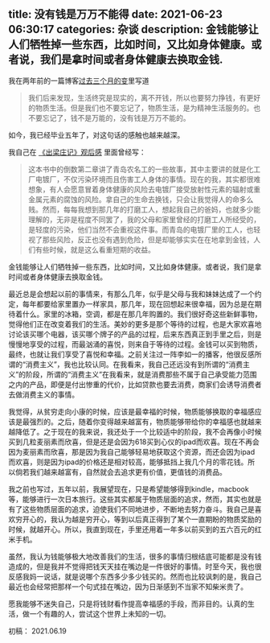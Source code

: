 title: 没有钱是万万不能得
date: 2021-06-23 06:30:17
categories: 杂谈
description: 金钱能够让人们牺牲掉一些东西，比如时间，又比如身体健康。或者说，我们是拿时间或者身体健康去换取金钱.
---


我在两年前的一篇博客[过去三个月的变](https://www.jianshu.com/p/1ba2e32cbea5)里写道

>我们后来发现，生活终究是现实的，离不开钱，所以也要努力挣钱，有更好的物质生活。但是我们也不要忘记了，物质生活，是为精神生活服务的。也不要忘记了，钱不是万能的，没有钱是万万不能的。


如今，我已经毕业五年了，对这句话的感触也越来越深。

我自己在 [《出梁庄记》观后感](/2020/09/18/2020/农民和农民工/) 里面曾经写：

>这本书中的倒数第二章讲了青岛农名工的一些故事，其中主要讲的就是化工厂电镀厂，不仅污染环境而且伤害工人身体的事情。现在的我，其实都很难想象，有人会愿意冒着身体健康的风险去电镀厂接受放射性元素的辐射或重金属元素的腐蚀的风险。拿自己的生命去换钱，只会让我觉得人的命多么贱。然而，每每我想到那几年的打磨工人，想起我自己的爸妈，也就多少能理解的，无非是程度不同罢了，我的父母和家里曾经的打磨工人所经受的，是轻度的污染，他们当然不会重视这件事。而青岛的电镀厂里的工人，也轻视了那些风险，反正也没有遇到危险，但是却能够实实在在地拿到金钱，人们有些时候，就是这么看重短期的收益。

金钱能够让人们牺牲掉一些东西，比如时间，又比如身体健康。或者说，我们是拿时间或者身体健康去换取金钱。

最近总是会想起以前的事情来，有那么几年，似乎是父母与我和妹妹达成了一个约定，每年都要给家里置办一样家具，那几年，现在回想起来很幸福，因为总是在期待着什么。家里的冰箱，空调，都是在那几年购置的。我们很好奇这些新鲜事物，觉得他们正在改变着我们的生活。美妙的更多是那个等待的过程，也是大家欢喜地讨论该买哪个电器，该买哪个牌子的产品的过程，后来东西真正到手里之后，则是慢慢地享受的过程，而最汹涌的喜悦，则来自于等待的过程。金钱可以买到物质，最终，也就让我们享受了喜悦和幸福。之前关注过一阵李如一的播客，他很反感所谓的“消费主义”，我也比较认同。在我看来，我自己还远没有到所谓的“消费主义”的阶段，所谓的“消费主义”在我看来，就是消费那些不属于自己承受能力范围之内的产品，即便是付出惨重的代价，比如贷款也要去消费，商家们会诱导消费者去做消费主义的事情。

 我觉得，从贫穷走向小康的时候，应该是最幸福的时候，物质能够换取的幸福感应该是最强烈的。之后，随着你变得越来越富有，物质能够带给你的幸福感也就越来越降低了。之于现在的我来说，我还处于一个比较适中的阶段，我不会再像小时候买到几粒麦丽素而欣喜，但是还是会因为618买到心仪的ipad而欢喜。现在不再会因为麦丽素而欣喜，那是因为我自己能够轻易地获取这个资源，而还会因为ipad而欢喜，则是因为ipad的价格还是相对较高，能够抵挡上我几个月的零花钱。所以倘若我们越来越富有，自然就会去追求更有价值，更值钱的消费品。

 我之前也写过，五年以前，我展望现在，只是希望能够得到kindle，macbook等，能够进行一次日本旅行。这些其实都属于物质层面的追求，然而，其实也就是有了这些物质层面的追求，迫使我们不同地进步，不断地去努力奋斗。我自己是喜欢穷开心的，我认为越是穷开心，等到以后真正得到了某个一直期盼的物质奖励的时候，就越开心。所以，我直到现在，手里还用着一年多以前买到的五六百元的红米手机。


虽然，我认为钱能够极大地改善我们的生活，很多的事情归根结底可能都是没有钱造成的，但是我并不觉得把钱天天挂在嘴边是一件很好的事情。时至今天，我也很反感我妈一说话，就是说哪个东西多少多少钱买的。然而也比较讽刺的是，我自己最近也会经常把那样一个句式挂在嘴边，因为日渐感到不当家不知柴米贵了。

愿我能够不迷失自己，只是将钱财看作提高幸福感的手段，而非目的。认真的生活，做一个有趣的人，尝试这个世界上未知的一切。


初稿： 2021.06.19 
